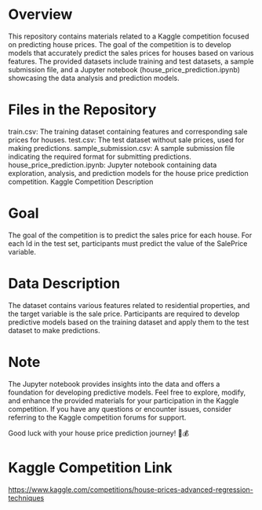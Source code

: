 # Overview
This repository contains materials related to a Kaggle competition focused on predicting house prices. The goal of the competition is to develop models that accurately predict the sales prices for houses based on various features. The provided datasets include training and test datasets, a sample submission file, and a Jupyter notebook (house_price_prediction.ipynb) showcasing the data analysis and prediction models.

# Files in the Repository
train.csv: The training dataset containing features and corresponding sale prices for houses.
test.csv: The test dataset without sale prices, used for making predictions.
sample_submission.csv: A sample submission file indicating the required format for submitting predictions.
house_price_prediction.ipynb: Jupyter notebook containing data exploration, analysis, and prediction models for the house price prediction competition.
Kaggle Competition Description

# Goal
The goal of the competition is to predict the sales price for each house. For each Id in the test set, participants must predict the value of the SalePrice variable.

# Data Description
The dataset contains various features related to residential properties, and the target variable is the sale price. Participants are required to develop predictive models based on the training dataset and apply them to the test dataset to make predictions.

# Note
The Jupyter notebook provides insights into the data and offers a foundation for developing predictive models.
Feel free to explore, modify, and enhance the provided materials for your participation in the Kaggle competition. If you have any questions or encounter issues, consider referring to the Kaggle competition forums for support.

Good luck with your house price prediction journey! 🏡💰

# Kaggle Competition Link
https://www.kaggle.com/competitions/house-prices-advanced-regression-techniques
